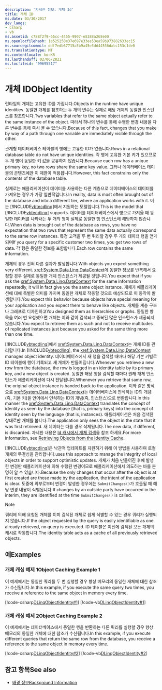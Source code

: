 ```yaml
---
description: '자세한 정보: 개체 Id'
title: 개체 ID
ms.date: 03/30/2017
dev_langs:
- csharp
- vb
ms.assetid: c788f2f9-65cc-4455-9907-e8388a268e00
ms.openlocfilehash: 1e525250e37e697e33ee53ea59b973882633ec15
ms.sourcegitcommit: ddf7edb67715a5b9a45e3dd44536dabc153c1de0
ms.translationtype: MT
ms.contentlocale: ko-KR
ms.lasthandoff: 02/06/2021
ms.locfileid: "99695517"
---
```

# <a name="object-identity"></a><span data-ttu-id="8a7d9-103">개체 ID</span><span class="sxs-lookup"><span data-stu-id="8a7d9-103">Object Identity</span></span>

<span data-ttu-id="8a7d9-104">런타임의 개체는 고유한 ID를 가집니다.</span><span class="sxs-lookup"><span data-stu-id="8a7d9-104">Objects in the runtime have unique identities.</span></span> <span data-ttu-id="8a7d9-105">동일한 개체를 참조하는 두 개의 변수는 실제로 해당 개체의 동일한 인스턴스를 참조합니다.</span><span class="sxs-lookup"><span data-stu-id="8a7d9-105">Two variables that refer to the same object actually refer to the same instance of the object.</span></span> <span data-ttu-id="8a7d9-106">따라서 하나의 변수를 통해 수행한 변경 내용을 다른 변수를 통해 즉시 볼 수 있습니다.</span><span class="sxs-lookup"><span data-stu-id="8a7d9-106">Because of this fact, changes that you make by way of a path through one variable are immediately visible through the other.</span></span>  
  
 <span data-ttu-id="8a7d9-107">관계형 데이터베이스 테이블의 행에는 고유한 ID가 없습니다.</span><span class="sxs-lookup"><span data-stu-id="8a7d9-107">Rows in a relational database table do not have unique identities.</span></span> <span data-ttu-id="8a7d9-108">각 행에 고유한 기본 키가 있으므로 두 개 행이 동일한 키 값을 공유하지 않습니다.</span><span class="sxs-lookup"><span data-stu-id="8a7d9-108">Because each row has a unique primary key, no two rows share the same key value.</span></span> <span data-ttu-id="8a7d9-109">그러나 데이터베이스 테이블의 콘텐츠에만 이 제한이 적용됩니다.</span><span class="sxs-lookup"><span data-stu-id="8a7d9-109">However, this fact constrains only the contents of the database table.</span></span>  
  
 <span data-ttu-id="8a7d9-110">실제로는 애플리케이션이 데이터를 사용하는 다른 계층으로 데이터베이스의 데이터를 가져오는 경우가 가장 일반적입니다.</span><span class="sxs-lookup"><span data-stu-id="8a7d9-110">In reality, data is most often brought out of the database and into a different tier, where an application works with it.</span></span> <span data-ttu-id="8a7d9-111">이는 [!INCLUDE[vbtecdlinq](../../../../../../includes/vbtecdlinq-md.md)]에서 지원하는 모델입니다.</span><span class="sxs-lookup"><span data-stu-id="8a7d9-111">This is the model that [!INCLUDE[vbtecdlinq](../../../../../../includes/vbtecdlinq-md.md)] supports.</span></span> <span data-ttu-id="8a7d9-112">데이터를 데이터베이스에서 행으로 가져올 때 동일한 데이터를 나타내는 두 개의 행이 실제로 동일한 행 인스턴스에 해당하지 않습니다.</span><span class="sxs-lookup"><span data-stu-id="8a7d9-112">When data is brought out of the database as rows, you have no expectation that two rows that represent the same data actually correspond to the same row instances.</span></span> <span data-ttu-id="8a7d9-113">특정 고객을 두 번 쿼리할 경우 두 개의 데이터 행을 얻게 되며</span><span class="sxs-lookup"><span data-stu-id="8a7d9-113">If you query for a specific customer two times, you get two rows of data.</span></span> <span data-ttu-id="8a7d9-114">각 행은 동일한 정보를 포함합니다.</span><span class="sxs-lookup"><span data-stu-id="8a7d9-114">Each row contains the same information.</span></span>  
  
 <span data-ttu-id="8a7d9-115">개체의 경우 전혀 다른 결과가 발생합니다.</span><span class="sxs-lookup"><span data-stu-id="8a7d9-115">With objects you expect something very different.</span></span> <span data-ttu-id="8a7d9-116"><xref:System.Data.Linq.DataContext>에 동일한 정보를 반복해서 요청할 경우 실제로 동일한 개체 인스턴스가 제공될 것입니다.</span><span class="sxs-lookup"><span data-stu-id="8a7d9-116">You expect that if you ask the <xref:System.Data.Linq.DataContext> for the same information repeatedly, it will in fact give you the same object instance.</span></span> <span data-ttu-id="8a7d9-117">개체가 애플리케이션에 대해 특별한 의미를 가지며 동일한 개체로 작동할 것으로 예상되므로 이 동작이 발생합니다.</span><span class="sxs-lookup"><span data-stu-id="8a7d9-117">You expect this behavior because objects have special meaning for your application and you expect them to behave like objects.</span></span> <span data-ttu-id="8a7d9-118">개체를 계층 구조나 그래프로 디자인하고</span><span class="sxs-lookup"><span data-stu-id="8a7d9-118">You designed them as hierarchies or graphs.</span></span> <span data-ttu-id="8a7d9-119">동일한 항목을 여러 번 요청했으면 개체는 이와 같이 검색되고 중복된 많은 인스턴스가 제공되지 않습니다.</span><span class="sxs-lookup"><span data-stu-id="8a7d9-119">You expect to retrieve them as such and not to receive multitudes of replicated instances just because you asked for the same thing more than one time.</span></span>  
  
 <span data-ttu-id="8a7d9-120">[!INCLUDE[vbtecdlinq](../../../../../../includes/vbtecdlinq-md.md)]에서 <xref:System.Data.Linq.DataContext>는 개체 ID를 관리합니다.</span><span class="sxs-lookup"><span data-stu-id="8a7d9-120">In [!INCLUDE[vbtecdlinq](../../../../../../includes/vbtecdlinq-md.md)], the <xref:System.Data.Linq.DataContext> manages object identity.</span></span> <span data-ttu-id="8a7d9-121">데이터베이스에서 새 행을 검색할 때마다 해당 기본 키별로 ID 테이블에 행이 기록되고 새 개체가 만들어집니다.</span><span class="sxs-lookup"><span data-stu-id="8a7d9-121">Whenever you retrieve a new row from the database, the row is logged in an identity table by its primary key, and a new object is created.</span></span> <span data-ttu-id="8a7d9-122">동일한 해당 행을 검색할 때마다 원래 개체 인스턴스가 애플리케이션에 다시 전달됩니다.</span><span class="sxs-lookup"><span data-stu-id="8a7d9-122">Whenever you retrieve that same row, the original object instance is handed back to the application.</span></span> <span data-ttu-id="8a7d9-123">이와 같은 방식으로 <xref:System.Data.Linq.DataContext>는 데이터베이스에 인식하는 ID의 개념(즉, 기본 키)을 언어에서 인식하는 ID의 개념(즉, 인스턴스)으로 변환합니다.</span><span class="sxs-lookup"><span data-stu-id="8a7d9-123">In this manner the <xref:System.Data.Linq.DataContext> translates the concept of identity as seen by the database (that is, primary keys) into the concept of identity seen by the language (that is, instances).</span></span> <span data-ttu-id="8a7d9-124">애플리케이션은 처음 검색된 상태로만 개체를 봅니다.</span><span class="sxs-lookup"><span data-stu-id="8a7d9-124">The application only sees the object in the state that it was first retrieved.</span></span> <span data-ttu-id="8a7d9-125">새 데이터는 다를 경우 삭제됩니다.</span><span class="sxs-lookup"><span data-stu-id="8a7d9-125">The new data, if different, is discarded.</span></span> <span data-ttu-id="8a7d9-126">자세한 내용은 [Id 캐시에서 개체 검색](retrieving-objects-from-the-identity-cache.md)을 참조 하세요.</span><span class="sxs-lookup"><span data-stu-id="8a7d9-126">For more information, see [Retrieving Objects from the Identity Cache](retrieving-objects-from-the-identity-cache.md).</span></span>  
  
 [!INCLUDE[vbtecdlinq](../../../../../../includes/vbtecdlinq-md.md)]<span data-ttu-id="8a7d9-127">은 낙관적 업데이트를 지원하기 위해 이 방법을 사용하여 로컬 개체의 무결성을 관리합니다.</span><span class="sxs-lookup"><span data-stu-id="8a7d9-127">uses this approach to manage the integrity of local objects in order to support optimistic updates.</span></span> <span data-ttu-id="8a7d9-128">개체가 처음 만들어진 후에 발생한 변경만 애플리케이션에 의해 수행된 변경이므로 애플리케이션에서 의도하는 바를 분명히 알 수 있습니다.</span><span class="sxs-lookup"><span data-stu-id="8a7d9-128">Because the only changes that occur after the object is at first created are those made by the application, the intent of the application is clear.</span></span> <span data-ttu-id="8a7d9-129">도중에 외부로부터 변경이 발생한 경우에는 `SubmitChanges()`가 호출될 때 해당 변경 내용이 식별됩니다.</span><span class="sxs-lookup"><span data-stu-id="8a7d9-129">If changes by an outside party have occurred in the interim, they are identified at the time `SubmitChanges()` is called.</span></span>  
  
> [!NOTE]
> <span data-ttu-id="8a7d9-130">쿼리에 의해 요청된 개체를 이미 검색된 개체로 쉽게 식별할 수 있는 경우 쿼리가 실행되지 않습니다.</span><span class="sxs-lookup"><span data-stu-id="8a7d9-130">If the object requested by the query is easily identifiable as one already retrieved, no query is executed.</span></span> <span data-ttu-id="8a7d9-131">ID 테이블은 이전에 검색된 모든 개체의 캐시로 작동합니다.</span><span class="sxs-lookup"><span data-stu-id="8a7d9-131">The identity table acts as a cache of all previously retrieved objects.</span></span>  
  
## <a name="examples"></a><span data-ttu-id="8a7d9-132">예</span><span class="sxs-lookup"><span data-stu-id="8a7d9-132">Examples</span></span>  
  
### <a name="object-caching-example-1"></a><span data-ttu-id="8a7d9-133">개체 캐싱 예제 1</span><span class="sxs-lookup"><span data-stu-id="8a7d9-133">Object Caching Example 1</span></span>  

 <span data-ttu-id="8a7d9-134">이 예제에서는 동일한 쿼리를 두 번 실행할 경우 항상 메모리의 동일한 개체에 대한 참조가 수신됩니다.</span><span class="sxs-lookup"><span data-stu-id="8a7d9-134">In this example, if you execute the same query two times, you receive a reference to the same object in memory every time.</span></span>  
  
 [!code-csharp[DLinqObjectIdentity#1](../../../../../../samples/snippets/csharp/VS_Snippets_Data/DLinqObjectIdentity/cs/Program.cs#1)]
 [!code-vb[DLinqObjectIdentity#1](../../../../../../samples/snippets/visualbasic/VS_Snippets_Data/DLinqObjectIdentity/vb/Module1.vb#1)]  
  
### <a name="object-caching-example-2"></a><span data-ttu-id="8a7d9-135">개체 캐싱 예제 2</span><span class="sxs-lookup"><span data-stu-id="8a7d9-135">Object Caching Example 2</span></span>  

 <span data-ttu-id="8a7d9-136">이 예제에서는 데이터베이스에서 동일한 행을 반환하는 다른 쿼리를 실행할 경우 항상 메모리의 동일한 개체에 대한 참조가 수신됩니다.</span><span class="sxs-lookup"><span data-stu-id="8a7d9-136">In this example, if you execute different queries that return the same row from the database, you receive a reference to the same object in memory every time.</span></span>  
  
 [!code-csharp[DLinqObjectIdentity#2](../../../../../../samples/snippets/csharp/VS_Snippets_Data/DLinqObjectIdentity/cs/Program.cs#2)]
 [!code-vb[DLinqObjectIdentity#2](../../../../../../samples/snippets/visualbasic/VS_Snippets_Data/DLinqObjectIdentity/vb/Module1.vb#2)]  
  
## <a name="see-also"></a><span data-ttu-id="8a7d9-137">참고 항목</span><span class="sxs-lookup"><span data-stu-id="8a7d9-137">See also</span></span>

- [<span data-ttu-id="8a7d9-138">배경 정보</span><span class="sxs-lookup"><span data-stu-id="8a7d9-138">Background Information</span></span>](background-information.md)
